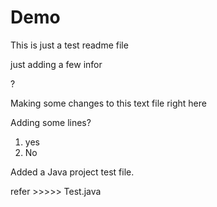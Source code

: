 # Demo

This is just a test readme file

just adding a few infor

?

Making some changes to this text file right here

Adding some lines?

1. yes
2. No

Added a Java project test file. 

refer >>>>> Test.java